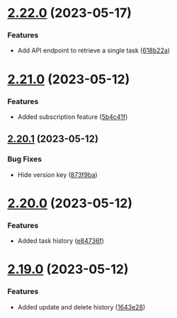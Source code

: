 # [2.22.0](https://github.com/hossainchisty/Task-Tracking-Tool/compare/v2.21.0...v2.22.0) (2023-05-17)


### Features

* Add API endpoint to retrieve a single task ([618b22a](https://github.com/hossainchisty/Task-Tracking-Tool/commit/618b22a64eaaf16a52b9d842aa2f29fecccca58b))



# [2.21.0](https://github.com/hossainchisty/Task-Tracking-Tool/compare/v2.20.1...v2.21.0) (2023-05-12)


### Features

* Added subscription feature ([5b4c41f](https://github.com/hossainchisty/Task-Tracking-Tool/commit/5b4c41fcb3fc25ab10d3273b416cfadbf22ea1ce))



## [2.20.1](https://github.com/hossainchisty/Task-Tracking-Tool/compare/v2.20.0...v2.20.1) (2023-05-12)


### Bug Fixes

* Hide version key ([873f9ba](https://github.com/hossainchisty/Task-Tracking-Tool/commit/873f9bacea38cbb268a24bf43d14a2a871ac2c03))



# [2.20.0](https://github.com/hossainchisty/Task-Tracking-Tool/compare/v2.19.0...v2.20.0) (2023-05-12)


### Features

* Added task history ([e84736f](https://github.com/hossainchisty/Task-Tracking-Tool/commit/e84736fe85462e0b5745398dd4cdfb38bab5fd81))



# [2.19.0](https://github.com/hossainchisty/Task-Tracking-Tool/compare/v2.18.0...v2.19.0) (2023-05-12)


### Features

* Added update and delete history ([1643e28](https://github.com/hossainchisty/Task-Tracking-Tool/commit/1643e2896d500dde845f7d60ce1cfd3b721638b6))




